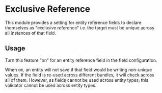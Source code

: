 # Exclusive Reference

This module provides a setting for entity reference fields to declare
themselves as "exclusive reference" i.e. the target must be unique across
all instances of that field.

## Usage

Turn this feature "on" for an entity reference field in the field configuration.

When on, an entity will not save if that field would be writing non-unique
values. If the field is re-used across different bundles, it will check
across all of them. However, as fields cannot be used across entity types,
this validator cannot be used across entity types.



